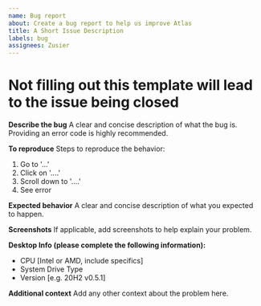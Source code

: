 ```yaml
---
name: Bug report
about: Create a bug report to help us improve Atlas
title: A Short Issue Description
labels: bug
assignees: Zusier
---
```

# Not filling out this template will lead to the issue being closed

**Describe the bug**
A clear and concise description of what the bug is. Providing an error code is highly recommended.

**To reproduce**
Steps to reproduce the behavior:

1. Go to '...'
2. Click on '....'
3. Scroll down to '....'
4. See error

**Expected behavior**
A clear and concise description of what you expected to happen.

**Screenshots**
If applicable, add screenshots to help explain your problem.

**Desktop Info (please complete the following information):**

- CPU [Intel or AMD, include specifics]
- System Drive Type
- Version [e.g. 20H2 v0.5.1]

**Additional context**
Add any other context about the problem here.
